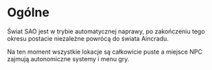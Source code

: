 # Ogólne

Świat SAO jest w trybie automatycznej naprawy, po zakończeniu tego okresu postacie niezależne powrócą do świata Aincradu.

Na ten moment wszystkie lokacje są całkowicie puste a miejsce NPC zajmują autonomiczne systemy i menu gry.

